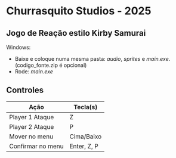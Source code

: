 # Churrasquito Studios - 2025

## Jogo de Reação estilo Kirby Samurai

Windows: 
- Baixe e coloque numa mesma pasta: *audio*, *sprites* e *main.exe*. (codigo_fonte.zip é opcional)
- Rode: *main.exe*

## Controles

| Ação           | Tecla(s)               |
|----------------|------------------------|
| Player 1 Ataque  | Z                    |
| Player 2 Ataque  | P                    |
| Mover no menu | Cima/Baixo              |
| Confirmar no menu | Enter, Z, P         |
